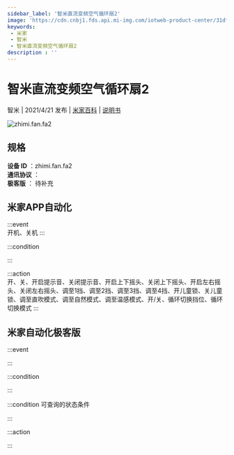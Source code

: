 ```yaml
---
sidebar_label: '智米直流变频空气循环扇2'
image: 'https://cdn.cnbj1.fds.api.mi-img.com/iotweb-product-center/31df39f5a20d63058caf91a47e2e47ff_循环扇2-168.png?GalaxyAccessKeyId=AKVGLQWBOVIRQ3XLEW&Expires=9223372036854775807&Signature=QdhHn3B5lFLQRgM79aM2ozRE1Jo='
keywords: 
 - 米家
 - 智米
 - 智米直流变频空气循环扇2
description : ''
---
```

# 智米直流变频空气循环扇2

智米 | 2021/4/21 发布 | [米家百科](https://home.mi.com/webapp/content/baike/product/index.html?model=zhimi.fan.fa2) | [说明书](https://home.mi.com/views/introduction.html?model=zhimi.fan.fa2&region=cn)

![zhimi.fan.fa2](https://cdn.cnbj1.fds.api.mi-img.com/iotweb-product-center/31df39f5a20d63058caf91a47e2e47ff_循环扇2-168.png?GalaxyAccessKeyId=AKVGLQWBOVIRQ3XLEW&Expires=9223372036854775807&Signature=QdhHn3B5lFLQRgM79aM2ozRE1Jo=)

## 规格  
> 
**设备 ID** ：zhimi.fan.fa2  
**通讯协议** ：  
**极客版**  ： 待补充 


## 米家APP自动化  

:::event  
开机、关机
:::

:::condition  

:::

:::action   
开、关、开启提示音、关闭提示音、开启上下摇头、关闭上下摇头、开启左右摇头、关闭左右摇头、调至1挡、调至2挡、调至3挡、调至4挡、开儿童锁、关儿童锁、调至直吹模式、调至自然模式、调至温感模式、开/关、循环切换挡位、循环切换模式
:::

## 米家自动化极客版  

:::event  

:::

:::condition  

:::

:::condition 可查询的状态条件  

:::

:::action  

:::

        

